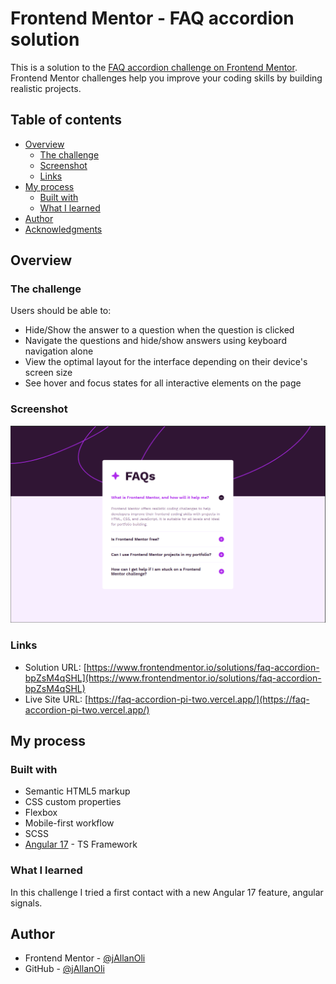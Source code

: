 # Frontend Mentor - FAQ accordion solution

This is a solution to the [FAQ accordion challenge on Frontend Mentor](https://www.frontendmentor.io/challenges/faq-accordion-wyfFdeBwBz). Frontend Mentor challenges help you improve your coding skills by building realistic projects. 

## Table of contents

- [Overview](#overview)
  - [The challenge](#the-challenge)
  - [Screenshot](#screenshot)
  - [Links](#links)
- [My process](#my-process)
  - [Built with](#built-with)
  - [What I learned](#what-i-learned)
- [Author](#author)
- [Acknowledgments](#acknowledgments)

## Overview

### The challenge

Users should be able to:

- Hide/Show the answer to a question when the question is clicked
- Navigate the questions and hide/show answers using keyboard navigation alone
- View the optimal layout for the interface depending on their device's screen size
- See hover and focus states for all interactive elements on the page

### Screenshot

![](./src/assets/images/screenshot.png)


### Links

- Solution URL: [https://www.frontendmentor.io/solutions/faq-accordion-bpZsM4qSHL](https://www.frontendmentor.io/solutions/faq-accordion-bpZsM4qSHL)
- Live Site URL: [https://faq-accordion-pi-two.vercel.app/](https://faq-accordion-pi-two.vercel.app/)

## My process

### Built with

- Semantic HTML5 markup
- CSS custom properties
- Flexbox
- Mobile-first workflow
- SCSS
- [Angular 17](https://angular.dev/) - TS Framework

### What I learned

In this challenge I tried a first contact with a new Angular 17 feature, angular signals.

## Author

- Frontend Mentor - [@jAllanOli](https://www.frontendmentor.io/profile/jAllanOli)
- GitHub - [@jAllanOli](https://github.com/jAllanOli)
